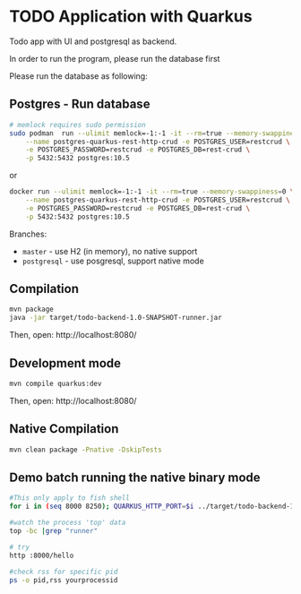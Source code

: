 # TODO Application with Quarkus
Todo app with UI and postgresql as backend. 

In order to run the program, please run the database first

Please run the database as following:
## Postgres - Run database
```bash
# memlock requires sudo permission
sudo podman  run --ulimit memlock=-1:-1 -it --rm=true --memory-swappiness=0 \
    --name postgres-quarkus-rest-http-crud -e POSTGRES_USER=restcrud \
    -e POSTGRES_PASSWORD=restcrud -e POSTGRES_DB=rest-crud \
    -p 5432:5432 postgres:10.5
```

or

```bash
docker run --ulimit memlock=-1:-1 -it --rm=true --memory-swappiness=0 \
    --name postgres-quarkus-rest-http-crud -e POSTGRES_USER=restcrud \
    -e POSTGRES_PASSWORD=restcrud -e POSTGRES_DB=rest-crud \
    -p 5432:5432 postgres:10.5
```


Branches:

* `master` - use H2 (in memory), no native support
* `postgresql` - use posgresql, support native mode 

## Compilation

```bash
mvn package
java -jar target/todo-backend-1.0-SNAPSHOT-runner.jar
```
Then, open: http://localhost:8080/


## Development mode

```bash
mvn compile quarkus:dev
```
Then, open: http://localhost:8080/


## Native Compilation
```bash
mvn clean package -Pnative -DskipTests
```

## Demo batch running the native binary mode
```bash
#This only apply to fish shell
for i in (seq 8000 8250); QUARKUS_HTTP_PORT=$i ../target/todo-backend-1.0-SNAPSHOT-runner > /tmp/todo-app-$i.log&; end

#watch the process 'top' data
top -bc |grep "runner"

# try
http :8000/hello

#check rss for specific pid
ps -o pid,rss yourprocessid
```




